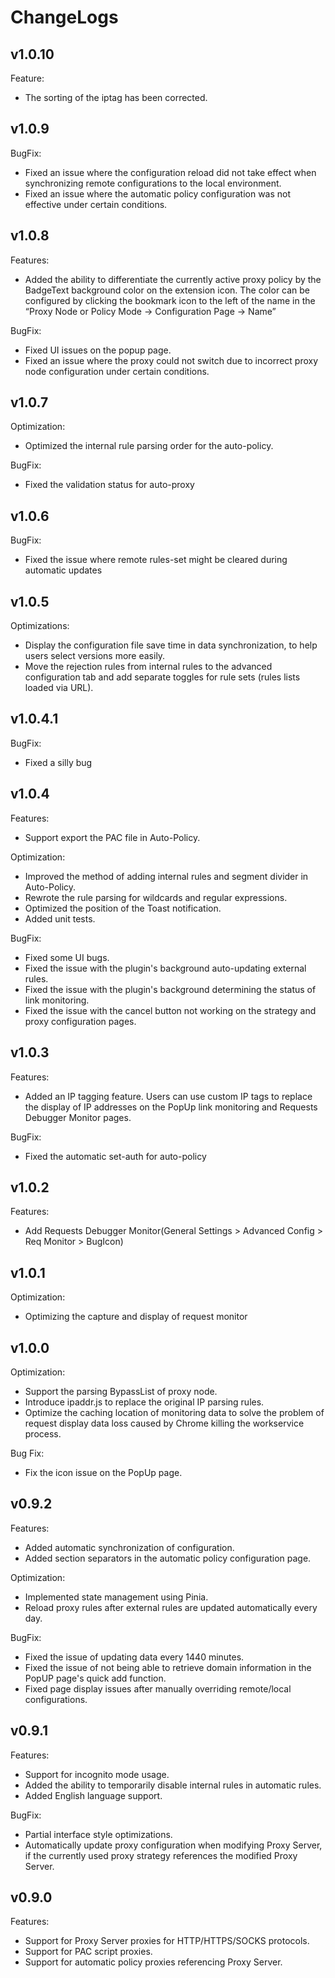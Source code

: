 # ChangeLogs

## v1.0.10

Feature:

- The sorting of the iptag has been corrected.

## v1.0.9

BugFix:

- Fixed an issue where the configuration reload did not take effect when synchronizing remote configurations to the local environment.
- Fixed an issue where the automatic policy configuration was not effective under certain conditions.

## v1.0.8

Features:

- Added the ability to differentiate the currently active proxy policy by the BadgeText background color on the extension icon. The color can be configured by clicking the bookmark icon to the left of the name in the “Proxy Node or Policy Mode -> Configuration Page -> Name”

BugFix:

- Fixed UI issues on the popup page.
- Fixed an issue where the proxy could not switch due to incorrect proxy node configuration under certain conditions.

## v1.0.7

Optimization:

- Optimized the internal rule parsing order for the auto-policy.

BugFix:

- Fixed the validation status for auto-proxy

## v1.0.6

BugFix:

- Fixed the issue where remote rules-set might be cleared during automatic updates

## v1.0.5

Optimizations:

- Display the configuration file save time in data synchronization, to help users select versions more easily.
- Move the rejection rules from internal rules to the advanced configuration tab and add separate toggles for rule sets (rules lists loaded via URL).

## v1.0.4.1

BugFix:

- Fixed a silly bug

## v1.0.4

Features:

- Support export the PAC file in Auto-Policy.

Optimization:

- Improved the method of adding internal rules and segment divider in Auto-Policy.
- Rewrote the rule parsing for wildcards and regular expressions.
- Optimized the position of the Toast notification.
- Added unit tests.

BugFix:

- Fixed some UI bugs.
- Fixed the issue with the plugin's background auto-updating external rules.
- Fixed the issue with the plugin's background determining the status of link monitoring.
- Fixed the issue with the cancel button not working on the strategy and proxy configuration pages.

## v1.0.3

Features:

- Added an IP tagging feature. Users can use custom IP tags to replace the display of IP addresses on the PopUp link monitoring and Requests Debugger Monitor pages.

BugFix:

- Fixed the automatic set-auth for auto-policy

## v1.0.2

Features:

- Add Requests Debugger Monitor(General Settings > Advanced Config > Req Monitor > BugIcon)

## v1.0.1

Optimization:

- Optimizing the capture and display of request monitor

## v1.0.0

Optimization:

- Support the parsing BypassList of proxy node.
- Introduce ipaddr.js to replace the original IP parsing rules.
- Optimize the caching location of monitoring data to solve the problem of request display data loss caused by Chrome killing the workservice process.

Bug Fix:

- Fix the icon issue on the PopUp page.

## v0.9.2

Features:

- Added automatic synchronization of configuration.
- Added section separators in the automatic policy configuration page.

Optimization:

- Implemented state management using Pinia.
- Reload proxy rules after external rules are updated automatically every day.

BugFix:

- Fixed the issue of updating data every 1440 minutes.
- Fixed the issue of not being able to retrieve domain information in the PopUP page's quick add function.
- Fixed page display issues after manually overriding remote/local configurations.

## v0.9.1

Features:

- Support for incognito mode usage.
- Added the ability to temporarily disable internal rules in automatic rules.
- Added English language support.

BugFix:

- Partial interface style optimizations.
- Automatically update proxy configuration when modifying Proxy Server, if the currently used proxy strategy references the modified Proxy Server.

## v0.9.0

Features:

- Support for Proxy Server proxies for HTTP/HTTPS/SOCKS protocols.
- Support for PAC script proxies.
- Support for automatic policy proxies referencing Proxy Server.
